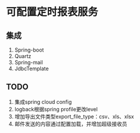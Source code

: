 # 可配置定时报表服务

## 集成

1. Spring-boot
1. Quartz
1. Spring-mail
1. JdbcTemplate

## TODO

1. 集成spring cloud config
1. logback根据spring profile更改level
1. 增加导出文件类型export_file_type：csv、xls、xlsx
1. 邮件发送的内容通过配置加载，并增加超级接收员
